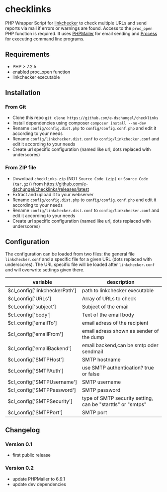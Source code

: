 # checklinks
PHP Wrapper Script for [linkchecker](https://linkchecker.github.io/linkchecker/index.html) to check multiple URLs and send reports via mail if errors or warnings are found.
Access to the `proc_open` PHP function is required.
It uses [PHPMailer](https://github.com/PHPMailer/PHPMailer) for email sending and [Process](https://github.com/symfony/process) for executing command line programs.

## Requirements
* PHP > 7.2.5
* enabled proc_open function
* linkchecker executable

## Installation
### From Git
* Clone this repo `git clone https://github.com/e-dschungel/checklinks`
* Install dependencies using composer `composer install --no-dev`
* Rename `config/config.dist.php` to `config/config.conf.php` and edit it according to your needs
* Rename `config/linkchecker.dist.conf` to `config/linkchecker.conf` and edit it according to your needs
* Create url specific configuration (named like url, dots replaced with underscores)

### From ZIP file
* Download `checklinks.zip` (NOT `Source Code (zip)` or `Source Code (tar.gz)`)  from https://github.com/e-dschungel/checklinks/releases/latest
* Extract and upload it to your webserver
* Rename `config/config.dist.php` to `config/config.conf.php` and edit it according to your needs
* Rename `config/linkchecker.dist.conf` to `config/linkchecker.conf` and edit it according to your needs
* Create url specific configuration (named like url, dots replaced with underscores)

## Configuration
The configuration can be loaded from two files: the general file `linkchecker.conf` and a specific file for a given URL (dots replaced with underscores).
The URL specific file will be loaded after `linkchecker.conf` and will overwrite settings given there.

|variable|description|
|---|---|
|$cl_config['linkcheckerPath']|path to linkchecker executable|
|$cl_config['URLs']|Array of URLs to check|
|$cl_config['subject']|Subject of the email|
|$cl_config['body']|Text of the email body|
|$cl_config['emailTo']| email adress of the recipient|
|$cl_config['emailFrom']| email adress shown as sender of the dump|
|$cl_config['emailBackend']| email backend,can be smtp oder sendmail|
|$cl_config['SMTPHost']| SMTP hostname|
|$cl_config['SMTPAuth']| use SMTP authentication? true or false|
|$cl_config['SMTPUsername']| SMTP username|
|$cl_config['SMTPPassword']| SMTP password|
|$cl_config['SMTPSecurity']| type of SMTP security setting, can be "starttls" or "smtps"|
|$cl_config['SMTPPort']| SMTP port|
## Changelog
### Version 0.1
* first public release

### Version 0.2
* update PHPMailer to 6.9.1
* update dev dependencies
